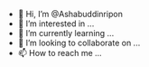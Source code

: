 - 👋 Hi, I’m @Ashabuddinripon
- 👀 I’m interested in ...
- 🌱 I’m currently learning ...
- 💞️ I’m looking to collaborate on ...
- 📫 How to reach me ...

<!---
Ashabuddinripon/Ashabuddinripon is a ✨ special ✨ repository because its `README.md` (this file) appears on your GitHub profile.
You can click the Preview link to take a look at your changes.
--->
